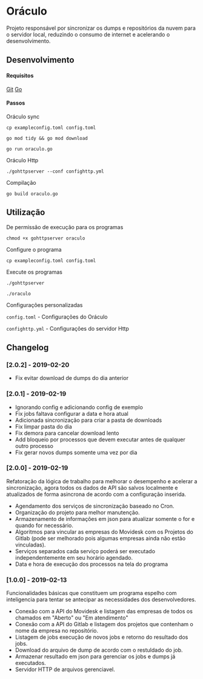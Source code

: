 # Oráculo

Projeto responsável por sincronizar os dumps e repositórios da nuvem para o servidor local, reduzindo o consumo de internet e acelerando o desenvolvimento.

## Desenvolvimento

#### Requisitos

[Git](https://git-scm.com/)
[Go](https://golang.org/)

#### Passos

Oráculo sync

`cp exampleconfig.toml config.toml`

`go mod tidy && go mod download`

`go run oraculo.go`

Oráculo Http

`./gohttpserver --conf confighttp.yml`

Compilação

`go build oraculo.go`

## Utilização

De permissão de execução para os programas

`chmod +x gohttpserver oraculo`

Configure o programa

`cp exampleconfig.toml config.toml`

Execute os programas

`./gohttpserver`

`./oraculo`

Configurações personalizadas

`config.toml`  - Configurações do Oráculo

`confighttp.yml` - Configurações do servidor Http

## Changelog

### [2.0.2] - 2019-02-20

- Fix evitar download de dumps do dia anterior

### [2.0.1] - 2019-02-19

- Ignorando config e adicionando config de exemplo
- Fix jobs faltava configurar a data e hora atual
- Adicionada sincronização para criar a pasta de downloads
- Fix limpar pasta do dia
- Fix demora para cancelar download lento
- Add bloqueio por processos que devem executar antes de qualquer outro processo
- Fix gerar novos dumps somente uma vez por dia

### [2.0.0] - 2019-02-19

Refatoração da lógica de trabalho para melhorar o desempenho e acelerar a sincronização, agora todos os dados de API são salvos localmente e atualizados de forma asincrona de acordo com a configuração inserida.

- Agendamento dos serviços de sincronização baseado no Cron.
- Organização do projeto para melhor manutenção.
- Armazenamento de informações em json para atualizar somente o for e quando for necessário.
- Algoritmos para vincular as empresas do Movidesk com os Projetos do Gitlab (pode ser melhorado pois algumas empresas ainda não estão vinculadas).
- Serviços separados cada serviço poderá ser executado independentemente em seu horário agendado.
- Data e hora de execução dos processos na tela do programa

### [1.0.0] - 2019-02-13

Funcionalidades básicas que constituem um programa espelho com inteligencia para tentar se antecipar as  necessidades dos desenvolvedores.

- Conexão com a API do Movidesk e listagem das empresas de todos os chamados em "Aberto" ou "Em atendimento"
- Conexão com a API do Gitlab e listagem dos projetos que contenham o nome da empresa no repositório.
- Listagem de jobs execução de novos jobs e retorno do resultado dos jobs.
- Download do arquivo de dump de acordo com o restuldado do job.
- Armazenar resultado em json para gerenciar os jobs e dumps já executados.
- Servidor HTTP de arquivos gerenciavel.